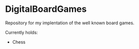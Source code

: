 # DigitalBoardGames

 Repository for my implentation of the well known board games.
 
 Currently holds:
 - Chess 
